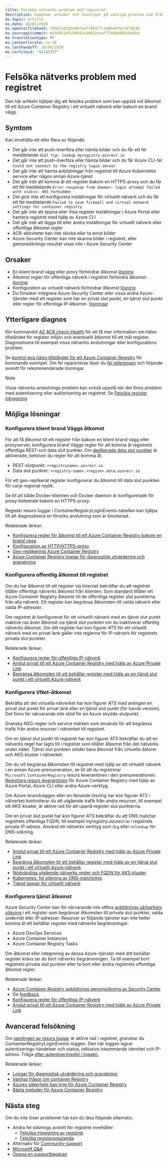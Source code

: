 ```yaml
---
title: Felsöka nätverks problem med registret
description: Symptom, orsaker och lösningar på vanliga problem vid åtkomst till ett Azure Container Registry i ett virtuellt nätverk eller bakom en brand vägg
ms.topic: article
ms.date: 10/01/2020
ms.openlocfilehash: f84b11418344bfeaf790377c1d8644fbc7d7d636
ms.sourcegitcommit: 829d951d5c90442a38012daaf77e86046018e5b9
ms.translationtype: MT
ms.contentlocale: sv-SE
ms.lasthandoff: 10/09/2020
ms.locfileid: "91743377"
---
```

# <a name="troubleshoot-network-issues-with-registry"></a>Felsöka nätverks problem med registret

Den här artikeln hjälper dig att felsöka problem som kan uppstå vid åtkomst till ett Azure Container Registry i ett virtuellt nätverk eller bakom en brand vägg. 

## <a name="symptoms"></a>Symtom

Kan innehålla ett eller flera av följande:

* Det går inte att push-överföra eller hämta bilder och du får ett fel meddelande `dial tcp: lookup myregistry.azurecr.io`
* Det går inte att push-överföra eller hämta bilder och du får Azure CLI-fel `Could not connect to the registry login server`
* Det går inte att hämta avbildningar från registret till Azure Kubernetes service eller någon annan Azure-tjänst
* Det går inte att komma åt ett register bakom en HTTPS-proxy och du får ett fel meddelande `Error response from daemon: login attempt failed with status: 403 Forbidden`
* Det gick inte att konfigurera inställningar för virtuellt nätverk och du får ett fel meddelande `Failed to save firewall and virtual network settings for container registry`
* Det går inte att öppna eller Visa register inställningar i Azure Portal eller hantera registret med hjälp av Azure CLI
* Det går inte att lägga till eller ändra inställningar för virtuellt nätverk eller offentliga åtkomst regler
* ACR-aktiviteter kan inte skicka eller ta emot bilder
* Azure Security Center kan inte skanna bilder i registret, eller genomsöknings resultat visas inte i Azure Security Center

## <a name="causes"></a>Orsaker

* En klient brand vägg eller proxy förhindrar åtkomst [lösning](#configure-client-firewall-access)
* Åtkomst regler för offentliga nätverk i registret förhindra åtkomst- [lösning](#configure-public-access-to-registry)
* Konfiguration av virtuellt nätverk förhindrar åtkomst [lösning](#configure-vnet-access)
* Du försöker integrera Azure Security Center eller vissa andra Azure-tjänster med ett register som har en privat slut punkt, en tjänst slut punkt eller regler för offentliga IP-åtkomst- [lösningar](#configure-service-access)

## <a name="further-diagnosis"></a>Ytterligare diagnos 

Kör kommandot [AZ ACR check-Health](/cli/azure/acr#az-acr-check-health) för att få mer information om hälso tillståndet för register miljön och eventuellt åtkomst till ett mål register. Diagnostisera till exempel vissa nätverks anslutningar eller konfigurations problem. 

Se [kontrol lera hälso tillståndet för ett Azure Container Registry](container-registry-check-health.md) för kommando exempel. Om fel rapporteras läser du [fel referensen](container-registry-health-error-reference.md) och följande avsnitt för rekommenderade lösningar.

> [!NOTE]
> Vissa nätverks anslutnings problem kan också uppstå när det finns problem med autentisering eller auktorisering av registret. Se [Felsöka register inloggning](container-registry-troubleshoot-login.md).

## <a name="potential-solutions"></a>Möjliga lösningar

### <a name="configure-client-firewall-access"></a>Konfigurera klient brand Väggs åtkomst

För att få åtkomst till ett register från bakom en klient brand vägg eller proxyserver, konfigurera brand Väggs regler för att komma åt registrets offentliga REST-och data slut punkter. Om [dedikerade data slut punkter](container-registry-firewall-access-rules.md#enable-dedicated-data-endpoints) är aktiverade, behöver du regler för att komma åt:

* REST-slutpunkt: `<registryname>.azurecr.io`
* Data slut punkter: `<registry-name>.<region>.data.azurecr.io`

För ett geo-replikerat register konfigurerar du åtkomst till data slut punkten för varje regional replik.

Se till att både Docker-klienten och Docker daemon är konfigurerade för proxy-beteende bakom en HTTPS-proxy.

Register resurs loggar i ContainerRegistryLoginEvents-tabellen kan hjälpa till att diagnostisera en försöks anslutning som är blockerad.

Relaterade länkar:

* [Konfigurera regler för åtkomst till ett Azure Container Registry bakom en brand vägg](container-registry-firewall-access-rules.md)
* [Konfiguration av HTTP/HTTPS-proxy](https://docs.docker.com/config/daemon/systemd/#httphttps-proxy)
* [Geo-replikeringi Azure Container Registry](container-registry-geo-replication.md)
* [Azure Container Registry loggar för diagnostisk utvärdering och granskning](container-registry-diagnostics-audit-logs.md)

### <a name="configure-public-access-to-registry"></a>Konfigurera offentlig åtkomst till registret

Om du har åtkomst till ett register via Internet bekräftar du att registret tillåter offentligt nätverks åtkomst från klienten. Som standard tillåter ett Azure Container Registry åtkomst till de offentliga register slut punkterna från alla nätverk. Ett register kan begränsa åtkomsten till valda nätverk eller valda IP-adresser. 

Om registret är konfigurerat för ett virtuellt nätverk med en tjänst slut punkt inaktive ras även åtkomst via tjänst slut punkten om du inaktiverar offentlig nätverks åtkomst. Om ditt register har kon figurer ATS för ett virtuellt nätverk med en privat länk gäller inte reglerna för IP-nätverk för registrets privata slut punkter. 

Relaterade länkar:

* [Konfigurera regler för offentliga IP-nätverk](container-registry-access-selected-networks.md)
* [Anslut privat till ett Azure Container Registry med hjälp av Azure Private Link](container-registry-private-link.md)
* [Begränsa åtkomsten till ett behållar register med hjälp av en tjänst slut punkt i ett virtuellt Azure-nätverk](container-registry-vnet.md)


### <a name="configure-vnet-access"></a>Konfigurera VNet-åtkomst

Bekräfta att det virtuella nätverket har kon figurer ATS med antingen en privat slut punkt för privat länk eller en tjänst slut punkt (för hands version). Det finns för närvarande inte stöd för en Azure skydds-slutpunkt.

Granska NSG-regler och service märken som används för att begränsa trafik från andra resurser i nätverket till registret. 

Om en tjänst slut punkt till registret har kon figurer ATS bekräftar du att en nätverks regel har lagts till i registret som tillåter åtkomst från det nätverks under nätet. Tjänst slut punkten stöder bara åtkomst från virtuella datorer och AKS-kluster i nätverket.

Om du vill begränsa åtkomsten till registret med hjälp av ett virtuellt nätverk i en annan Azure-prenumeration, se till att du registrerar `Microsoft.ContainerRegistry` resurs leverantören i den prenumerationen. [Registrera resurs leverantören](../azure-resource-manager/management/resource-providers-and-types.md) för Azure Container Registry med hjälp av Azure Portal, Azure CLI eller andra Azure-verktyg.

Om Azure-brandväggen eller en liknande lösning har kon figurer ATS i nätverket kontrollerar du att utgående trafik från andra resurser, till exempel ett AKS-kluster, är aktive rad för att uppnå register slut punkterna.

Om en privat slut punkt har kon figurer ATS bekräftar du att DNS matchar registrets offentliga FQDN, till exempel *myregistry.azurecr.io* i registrets privata IP-adress. Använd ett nätverks verktyg som `dig` eller `nslookup` för DNS-sökning.

Relaterade länkar:

* [Anslut privat till ett Azure Container Registry med hjälp av Azure Private Link](container-registry-private-link.md)
* [Begränsa åtkomsten till ett behållar register med hjälp av en tjänst slut punkt i ett virtuellt Azure-nätverk](container-registry-vnet.md)
* [Nödvändiga utgående nätverks regler och FQDN för AKS-kluster](../aks/limit-egress-traffic.md#required-outbound-network-rules-and-fqdns-for-aks-clusters)
* [Kubernetes: fel sökning av DNS-matchning](https://kubernetes.io/docs/tasks/administer-cluster/dns-debugging-resolution/)
* [Tjänst taggar för virtuellt nätverk](../virtual-network/service-tags-overview.md)

### <a name="configure-service-access"></a>Konfigurera tjänst åtkomst

Azure Security Center kan för närvarande inte utföra [avbildnings sårbarhets sökning](../security-center/azure-container-registry-integration.md?toc=/azure/container-registry/toc.json&bc=/azure/container-registry/breadcrumb/toc.json) i ett register som begränsar åtkomsten till privata slut punkter, valda undernät eller IP-adresser. Resurser av följande tjänster kan inte heller komma åt ett behållar register med nätverks begränsningar:

* Azure DevOps Services 
* Azure Container Instances
* Azure Container Registry Tasks

Om åtkomst eller integrering av dessa Azure-tjänster med ditt behållar register krävs tar du bort nätverks begränsningen. Ta till exempel bort registrets privata slut punkter eller ta bort eller ändra registrets offentliga åtkomst regler.

Relaterade länkar:

* [Azure Container Registry avbildnings genomsökning av Security Center](../security-center/azure-container-registry-integration.md)
* Ge [feedback](https://feedback.azure.com/forums/347535-azure-security-center/suggestions/41091577-enable-vulnerability-scanning-for-images-that-are)
* [Konfigurera regler för offentliga IP-nätverk](container-registry-access-selected-networks.md)
* [Anslut privat till ett Azure Container Registry med hjälp av Azure Private Link](container-registry-private-link.md)


## <a name="advanced-troubleshooting"></a>Avancerad felsökning

Om [samlingen av resurs loggar](container-registry-diagnostics-audit-logs.md) är aktive rad i registret, granskar du ContainterRegistryLoginEvents-loggen. Den här loggen lagrar autentiserings händelser och status, inklusive inkommande identitet och IP-adress. Fråga [efter autentiseringsfel i loggen.](container-registry-diagnostics-audit-logs.md#registry-authentication-failures) 

Relaterade länkar:

* [Loggar för diagnostisk utvärdering och granskning](container-registry-diagnostics-audit-logs.md)
* [Vanliga frågor om container Registry](container-registry-faq.md)
* [Azures säkerhets bas linje för Azure Container Registry](security-baseline.md)
* [Bästa metoder för Azure Container Registry](container-registry-best-practices.md)

## <a name="next-steps"></a>Nästa steg

Om du inte löser problemet här kan du läsa följande alternativ.

* Andra fel söknings avsnitt för registret innehåller:
  * [Felsöka inloggning av registret](container-registry-troubleshoot-login.md) 
  * [Felsöka registerprestanda](container-registry-troubleshoot-performance.md)
* Alternativ för [Community-support](https://azure.microsoft.com/support/community/)
* [Microsoft Q&A](https://docs.microsoft.com/answers/products/)
* [Öppna en supportbegäran](https://azure.microsoft.com/support/create-ticket/)


